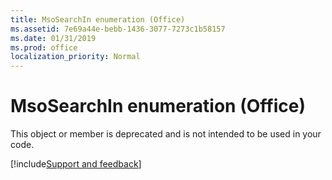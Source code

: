 ```yaml
---
title: MsoSearchIn enumeration (Office)
ms.assetid: 7e69a44e-bebb-1436-3077-7273c1b58157
ms.date: 01/31/2019
ms.prod: office
localization_priority: Normal
---
```



# MsoSearchIn enumeration (Office)

This object or member is deprecated and is not intended to be used in your code.

[!include[Support and feedback](~/includes/feedback-boilerplate.md)]
